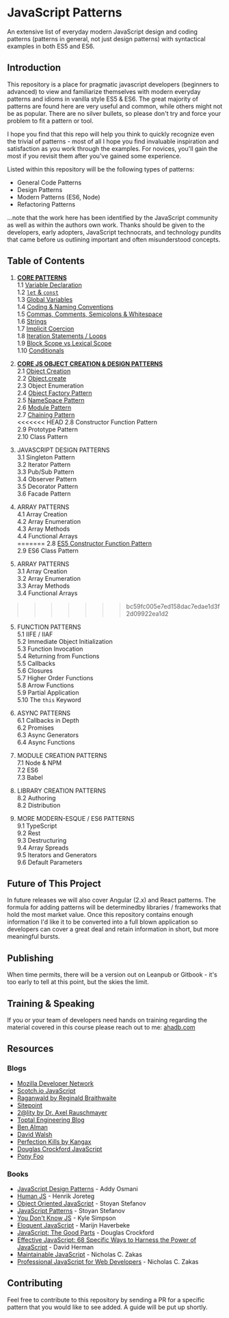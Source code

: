 # JavaScript Patterns
An extensive list of everyday modern JavaScript design and coding patterns (patterns in general, not just design patterns) with syntactical examples in both ES5 and ES6.

## Introduction
This repository is a place for pragmatic javascript developers (beginners to advanced) to view and familiarize themselves with modern
everyday patterns and idioms in vanilla style ES5 & ES6. The great majority of patterns are found here are very useful and common, while others might not be as popular. There are no silver bullets, so please don't try and force your problem to fit a pattern or tool.

I hope you find that this repo will help you think to quickly recognize even the trivial of patterns - most of all I hope you find invaluable inspiration and satisfaction as you work through the examples. For novices, you'll gain the most if you revisit them after you've gained some experience.

Listed within this repository will be the following types of patterns:
 * General Code Patterns
 * Design Patterns
 * Modern Patterns (ES6, Node)
 * Refactoring Patterns

...note that the work here has been identified by the JavaScript community as well as within the authors own work. Thanks should be given to the developers, early adopters, JavaScript technocrats, and technology pundits that came before us outlining important and often misunderstood concepts. 

## Table of Contents

1. [**CORE PATTERNS**](https://github.com/ahadb/javascript-patterns/tree/master/core-patterns)  
    1.1 [Variable Declaration](https://github.com/ahadb/javascript-patterns/tree/master/core-patterns#variable-declarations)  
    1.2 [`let` & `const`](https://github.com/ahadb/javascript-patterns/tree/master/core-patterns#let-and-const)   
    1.3 [Global Variables](https://github.com/ahadb/javascript-patterns/tree/master/core-patterns#global-variables)  
    1.4 [Coding & Naming Conventions](https://github.com/ahadb/javascript-patterns/tree/master/core-patterns#coding-and-naming-conventions)  
    1.5 [Commas, Comments, Semicolons & Whitespace](https://github.com/ahadb/javascript-patterns/tree/master/core-patterns#commas-comments-semicolons-and-whitespace)  
    1.6 [Strings](https://github.com/ahadb/javascript-patterns/tree/master/core-patterns#strings)  
    1.7 [Implicit Coercion](https://github.com/ahadb/javascript-patterns/tree/master/core-patterns#implicit-coercion)    
    1.8 [Iteration Statements / Loops](https://github.com/ahadb/javascript-patterns/blob/master/core-patterns/README.md#iteration-statements)  
    1.9 [Block Scope vs Lexical Scope](https://github.com/ahadb/javascript-patterns/blob/master/core-patterns/README.md#scope)  
    1.10 [Conditionals](https://github.com/ahadb/javascript-patterns/blob/master/core-patterns/README.md#conditionals)  
 
2. [**CORE JS OBJECT CREATION & DESIGN PATTERNS**](https://github.com/ahadb/javascript-patterns/tree/master/object-patterns)  
    2.1 [Object Creation](https://github.com/ahadb/javascript-patterns/tree/master/object-patterns#object-creation)  
    2.2 [Object.create](https://github.com/ahadb/javascript-patterns/tree/master/object-patterns#object-create)  
    2.3 Object Enumeration  
    2.4 [Object Factory Pattern](https://github.com/ahadb/javascript-patterns/tree/master/object-patterns#object-factory-pattern)  
    2.5 [NameSpace Pattern](https://github.com/ahadb/javascript-patterns/tree/master/object-patterns#namespace-pattern)   
    2.6 [Module Pattern](https://github.com/ahadb/javascript-patterns/tree/master/object-patterns#module-pattern)    
    2.7 [Chaining Pattern](https://github.com/ahadb/javascript-patterns/tree/master/object-patterns#chaining-pattern)  
<<<<<<< HEAD
    2.8 Constructor Function Pattern  
    2.9 Prototype Pattern   
    2.10 Class Pattern  

3. JAVASCRIPT DESIGN PATTERNS  
    3.1 Singleton Pattern  
    3.2 Iterator Pattern    
    3.3 Pub/Sub Pattern  
    3.4 Observer Pattern  
    3.5 Decorator Pattern  
    3.6 Facade Pattern 
       
4. ARRAY PATTERNS  
    4.1 Array Creation     
    4.2 Array Enumeration  
    4.3 Array Methods  
    4.4 Functional Arrays       
=======
    2.8 [ES5 Constructor Function Pattern](https://github.com/ahadb/javascript-patterns/tree/master/object-patterns#es5-constructor-function-pattern)  
    2.9 ES6 Class Pattern   

3. ARRAY PATTERNS  
    3.1 Array Creation   
    3.2 Array Enumeration  
    3.3 Array Methods  
    3.4 Functional Arrays     
>>>>>>> bc59fc005e7ed158dac7edae1d3f2d09922ea1d2
   
5. FUNCTION PATTERNS  
    5.1 IIFE / IIAF  
    5.2 Immediate Object Initialization    
    5.3 Function Invocation  
    5.4 Returning from Functions  
    5.5 Callbacks  
    5.6 Closures  
    5.7 Higher Order Functions  
    5.8 Arrow Functions  
    5.9 Partial Application  
    5.10 The `this` Keyword  

6. ASYNC PATTERNS  
    6.1 Callbacks in Depth  
    6.2 Promises  
    6.3 Async Generators  
    6.4 Async Functions  
 
7. MODULE CREATION PATTERNS  
    7.1 Node & NPM    
    7.2 ES6  
    7.3 Babel  
 
8. LIBRARY CREATION PATTERNS  
    8.2 Authoring  
    8.2 Distribution  

9. MORE MODERN-ESQUE / ES6 PATTERNS  
    9.1 TypeScript  
    9.2 Rest  
    9.3 Destructuring      
    9.4 Array Spreads  
    9.5 Iterators and Generators  
    9.6 Default Parameters  

## Future of This Project
In future releases we will also cover Angular (2.x) and React patterns. The formula for adding patterns will be determinedby libraries / frameworks that hold the most market value. Once this repository contains enough information I'd like it to be converted into a full blown application so developers can cover a great deal and retain information in short, but more meaningful bursts.

## Publishing
When time permits, there will be a version out on Leanpub or Gitbook - it's too early to tell at this point, but the skies the limit.

## Training & Speaking
If you or your team of developers need hands on training regarding the material covered in this course please reach out to me: [ahadb.com](http://ahadb.com)

## Resources

### Blogs

* [Mozilla Developer Network](https://developer.mozilla.org/en-US/docs/Web/JavaScript)
* [Scotch.io JavaScript](https://scotch.io/tag/javascript)
* [Raganwald by Reginald Braithwaite](http://raganwald.com/)
* [Sitepoint](https://www.sitepoint.com/javascript/raw-javascript/)
* [2@lity by Dr. Axel Rauschmayer](http://www.2ality.com/)
* [Toptal Engineering Blog](https://www.toptal.com/developers/blog)
* [Ben Alman](http://benalman.com/)
* [David Walsh](https://davidwalsh.name/)
* [Perfection Kills by Kangax](http://perfectionkills.com/)
* [Douglas Crockford JavaScript](http://javascript.crockford.com/)
* [Pony Foo](https://ponyfoo.com/)

### Books
* [JavaScript Design Patterns](https://addyosmani.com/resources/essentialjsdesignpatterns/book/) - Addy Osmani
* [Human JS](http://read.humanjavascript.com/) - Henrik Joreteg
* [Object Oriented JavaScript](https://www.amazon.com/Object-Oriented-JavaScript-Stoyan-Stefanov-ebook/dp/B0057UNEJC) - Stoyan Stefanov
* [JavaScript Patterns](http://shop.oreilly.com/product/9780596806767.do) - Stoyan Stefanov
* [You Don't Know JS](http://shop.oreilly.com/category/get/kyle-simpson-kit.do) - Kyle Simpson
* [Eloquent JavaScript](http://eloquentjavascript.net/) - Marijn Haverbeke
* [JavaScript: The Good Parts](http://shop.oreilly.com/product/9780596517748.do) - Douglas Crockford
* [Effective JavaScript: 68 Specific Ways to Harness the Power of JavaScript](https://www.amazon.com/Effective-JavaScript-Specific-Software-Development/dp/0321812182) - David Herman
* [Maintainable JavaScript](https://www.amazon.com/Maintainable-JavaScript-Writing-Readable-Code/dp/1449327680/ref=sr_1_sc_1?s=books&ie=UTF8&qid=1480954592&sr=1-1-spell&keywords=maintanable+javascript) - Nicholas C. Zakas
* [Professional JavaScript for Web Developers](http://shop.oreilly.com/product/9781118026694.do) - Nicholas C. Zakas 


## Contributing
Feel free to contribute to this repository by sending a PR for a specific pattern that you would like to see added. A guide will be
put up shortly. 
